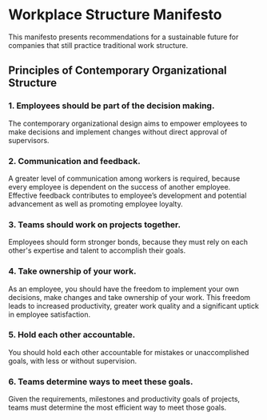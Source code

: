 # Workplace Structure Manifesto
This manifesto presents recommendations for a sustainable future for companies that still practice traditional work structure.

## Principles of Contemporary Organizational Structure
### 1. Employees should be part of the decision making.
The contemporary organizational design aims to empower employees to make decisions and implement changes without direct approval of supervisors. 

### 2. Communication and feedback.
A greater level of communication among workers is required, because every employee is dependent on the success of another employee.
Effective feedback contributes to employee’s development and potential advancement as well as promoting employee loyalty.

### 3. Teams should work on projects together.
Employees should form stronger bonds, because they must rely on each other's expertise and talent to accomplish their goals. 

### 4. Take ownership of your work.
As an employee, you should have the freedom to implement your own decisions, make changes and take ownership of your work. 
This freedom leads to increased productivity, greater work quality and a significant uptick in employee satisfaction.

### 5. Hold each other accountable.
You should hold each other accountable for mistakes or unaccomplished goals, with less or without supervision.

### 6. Teams determine ways to meet these goals.
Given the requirements, milestones and productivity goals of projects, teams must determine the most efficient way to meet those goals. 
